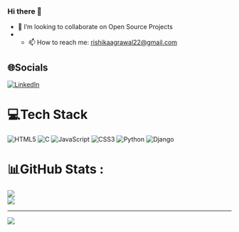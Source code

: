 ### Hi there 👋

<!--
**Rishika-0/Rishika-0** is a ✨ _special_ ✨ repository because its `README.md` (this file) appears on your GitHub profile.

Here are some ideas to get you started:

- 🔭 I’m currently working on ...
- 🌱 I’m currently learning ...

- 🤔 I’m looking for help with ...
- 💬 Ask me about ...

- 😄 Pronouns: ...
- ⚡ Fun fact: ...
-->
- 👯 I’m looking to collaborate on Open Source Projects
- - 📫 How to reach me: rishikaagrawal22@gmail.com
## 🌐Socials
[![LinkedIn](https://img.shields.io/badge/LinkedIn-%230077B5.svg?logo=linkedin&logoColor=white)](https://linkedin.com/in/https://www.linkedin.com/in/rishika-a-b60688139/) 

# 💻Tech Stack
![HTML5](https://img.shields.io/badge/html5-%23E34F26.svg?style=for-the-badge&logo=html5&logoColor=white) ![C](https://img.shields.io/badge/c-%2300599C.svg?style=for-the-badge&logo=c&logoColor=white) ![JavaScript](https://img.shields.io/badge/javascript-%23323330.svg?style=for-the-badge&logo=javascript&logoColor=%23F7DF1E) ![CSS3](https://img.shields.io/badge/css3-%231572B6.svg?style=for-the-badge&logo=css3&logoColor=white) ![Python](https://img.shields.io/badge/python-3670A0?style=for-the-badge&logo=python&logoColor=ffdd54) ![Django](https://img.shields.io/badge/django-%23092E20.svg?style=for-the-badge&logo=django&logoColor=white)
# 📊GitHub Stats :
![](https://github-readme-stats.vercel.app/api?username=Rishika-0&theme=radical&hide_border=false&include_all_commits=false&count_private=false)<br/>
![](https://github-readme-streak-stats.herokuapp.com/?user=Rishika-0&theme=radical&hide_border=false)<br/>
<!--[](https://github-readme-stats.vercel.app/api/top-langs/?username=Rishika-0&theme=radical&hide_border=false&include_all_commits=false&count_private=false&layout=compact)-->

---
[![](https://visitcount.itsvg.in/api?id=Rishika-0&icon=0&color=0)](https://visitcount.itsvg.in)
